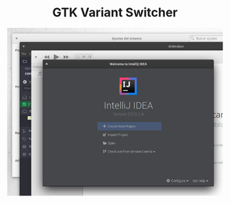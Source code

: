 <h1 align="center">GTK Variant Switcher</h1>

![Complementary Screenshot](https://github.com/arkaitzsilva/chiaroscuro/blob/master/data/images/overlapping_windows.png)

